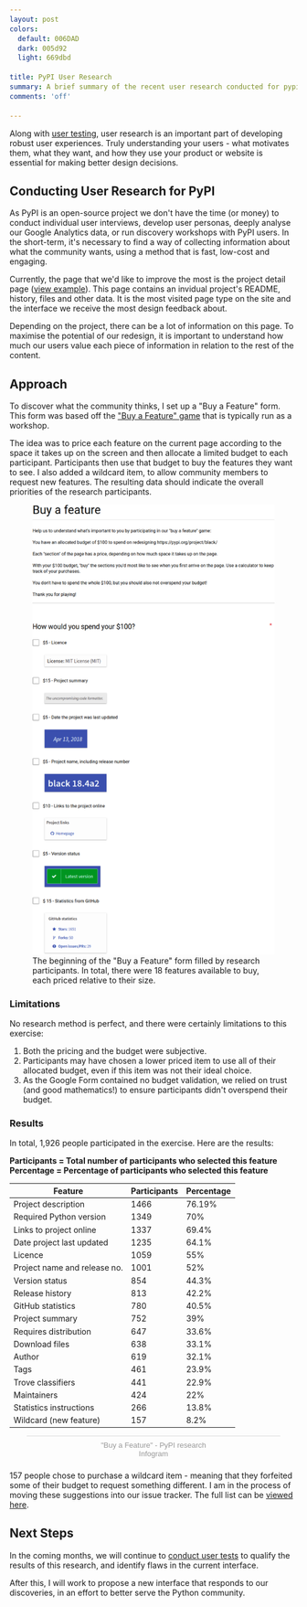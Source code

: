 ```yaml
---
layout: post
colors:
  default: 006DAD
  dark: 005d92
  light: 669dbd

title: PyPI User Research
summary: A brief summary of the recent user research conducted for pypi.org
comments: 'off'

---
```


Along with [user testing](https://whoisnicoleharris.com/2018/03/13/user-testing-warehouse.html), user research is an important part of developing robust user experiences. Truly understanding your users - what motivates them, what they want, and how they use your product or website is essential for making better design decisions.

## Conducting User Research for PyPI

As PyPI is an open-source project we don't have the time (or money) to conduct individual user interviews, develop user personas, deeply analyse our Google Analytics data, or run discovery workshops with PyPI users. In the short-term, it's necessary to find a way of collecting information about what the community wants, using a method that is fast, low-cost and engaging.

Currently, the page that we'd like to improve the most is the project detail page ([view example](https://pypi.org/project/black/)). This page contains an invidual project's README, history, files and other data. It is the most visited page type on the site and the interface we receive the most design feedback about.

Depending on the project, there can be a lot of information on this page. To maximise the potential of our redesign, it is important to understand how much our users value each piece of information in relation to the rest of the content.

## Approach

To discover what the community thinks, I set up a "Buy a Feature" form. This form was based off the ["Buy a Feature" game](http://www.uxforthemasses.com/buy-the-feature/) that is typically run as a workshop.

The idea was to price each feature on the current page according to the space it takes up on the screen and then allocate a limited budget to each participant. Participants then use that budget to buy the features they want to see. I also added a wildcard item, to allow community members to request new features. The resulting data should indicate the overall priorities of the research participants.

<figure class="img-figure white-bg">
    <img src="/assets/img/buy-a-feature.png" alt="Buy a feature form, showing instructions and prices of individual features"/>
    <figcaption>The beginning of the "Buy a Feature" form filled by research participants. In total, there were 18 features available to buy, each priced relative to their size.</figcaption>
</figure>

### Limitations

No research method is perfect, and there were certainly limitations to this exercise:

1. Both the pricing and the budget were subjective.
2. Participants may have chosen a lower priced item to use all of their allocated budget, even if this item was not their ideal choice.
3. As the Google Form contained no budget validation, we relied on trust (and good mathematics!) to ensure participants didn't overspend their budget.


### Results

In total, 1,926 people participated in the exercise. Here are the results:

**Participants = Total number of participants who selected this feature**<br/>
**Percentage = Percentage of participants who selected this feature**

| Feature | Participants | Percentage |
|---|---|---|
| Project description |	1466 | 76.19% |
| Required Python version	| 1349 | 70% |
| Links to project online	| 1337 | 69.4% |
| Date project last updated	| 1235 | 64.1% |
| Licence	| 1059 | 55% |
| Project name and release no. | 1001 | 52% |
| Version status | 854 | 44.3% |
| Release history	| 813 | 42.2% |
| GitHub statistics	| 780 | 40.5% |
| Project summary	| 752 | 39% |
| Requires distribution	| 647 | 33.6% |
| Download files	| 638 | 33.1% |
| Author	| 619 | 32.1% |
| Tags	| 461 | 23.9% |
| Trove classifiers	| 441 | 22.9% |
| Maintainers	| 424 | 22% |
| Statistics instructions	| 266 | 13.8% |
| Wildcard (new feature)	| 157 | 8.2% |


<div class="infogram-embed" data-id="aafb06e8-4bc6-4e49-8bbe-9e2525b18ddf" data-type="interactive" data-title="&amp;quot;Buy a Feature&amp;quot; - PyPI research"></div><script>!function(e,t,n,s){var i="InfogramEmbeds",o=e.getElementsByTagName(t)[0],d=/^http:/.test(e.location)?"http:":"https:";if(/^\/{2}/.test(s)&&(s=d+s),window[i]&&window[i].initialized)window[i].process&&window[i].process();else if(!e.getElementById(n)){var a=e.createElement(t);a.async=1,a.id=n,a.src=s,o.parentNode.insertBefore(a,o)}}(document,"script","infogram-async","https://e.infogram.com/js/dist/embed-loader-min.js");</script><div style="padding:8px 0;font-family:Arial!important;font-size:13px!important;line-height:15px!important;text-align:center;border-top:1px solid #dadada;margin:0 30px"><a href="https://infogram.com/aafb06e8-4bc6-4e49-8bbe-9e2525b18ddf" style="color:#989898!important;text-decoration:none!important;" target="_blank">"Buy a Feature" - PyPI research</a><br><a href="https://infogram.com" style="color:#989898!important;text-decoration:none!important;" target="_blank" rel="nofollow">Infogram</a></div>

157 people chose to purchase a wildcard item - meaning that they forfeited some of their budget to request something different. I am in the process of moving these suggestions into our issue tracker. The full list can be [viewed here](https://github.com/pypa/warehouse/issues/4335).

## Next Steps

In the coming months, we will continue to [conduct user tests](https://whoisnicoleharris.com/2018/03/13/user-testing-warehouse.html) to qualify the results of this research, and identify flaws in the current interface.

After this, I will work to propose a new interface that responds to our discoveries, in an effort to better serve the Python community.
